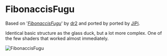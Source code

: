 FibonaccisFugu
==================

Based on '_[FibonaccisFugu](https://www.shadertoy.com/view/Mltfzf)_' by [dr2](https://www.shadertoy.com/user/dr2) and ported by ported by [JiPi](../../Site/Profiles/JiPi.md).

Identical basic structure as the glass duck, but a lot more complex. One of the few shaders that worked almost immediately.


![FibonaccisFugu](https://user-images.githubusercontent.com/78935215/116908797-9c4cd780-ac43-11eb-929b-7fd796defc3f.gif)
